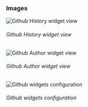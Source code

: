 ### Images

![Github History widget view](https://raw.githubusercontent.com/ivan-saorin/adf-widget-wysiwyg/master/registry/adf-widget-github-01.png "Github History widget view")
###### Github History widget view

![Github Author widget view](https://raw.githubusercontent.com/ivan-saorin/adf-widget-wysiwyg/master/registry/adf-widget-github-02.png "Github Author widget view")
###### Github Author widget view

![Github widgets configuration](https://raw.githubusercontent.com/ivan-saorin/adf-widget-wysiwyg/master/registry/adf-widget-github-03.png "Github widgets configuration")
###### Github widgets configuration
